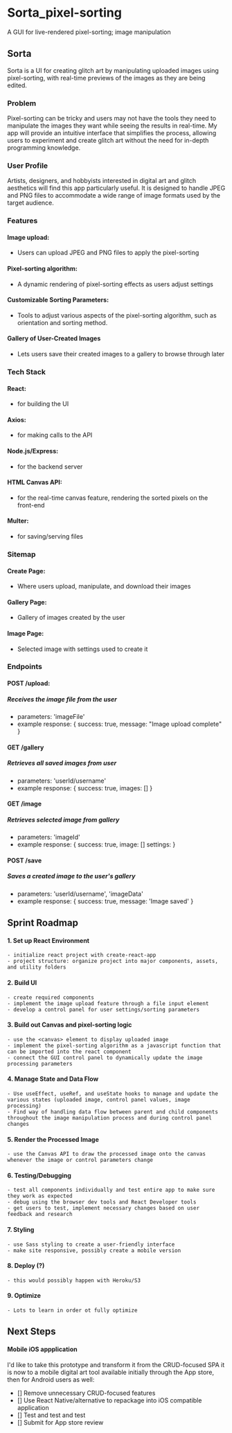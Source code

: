 # Sorta_pixel-sorting
A GUI for live-rendered pixel-sorting; image manipulation

## Sorta
Sorta is a UI for creating glitch art by manipulating uploaded images using pixel-sorting, 
    with real-time previews of the images as they are being edited. 

### Problem
Pixel-sorting can be tricky and users may not have the tools they need to manipulate the images 
    they want while seeing the results in real-time. 
    My app will provide an intuitive interface that simplifies the process, 
    allowing users to experiment and create glitch art without the need for in-depth programming knowledge.

### User Profile
Artists, designers, and hobbyists interested in digital art 
    and glitch aesthetics will find this app particularly useful. 
    It is designed to handle JPEG and PNG files to accommodate a wide range 
    of image formats used by the target audience.

### Features

#### Image upload: 
+ Users can upload JPEG and PNG files to apply the pixel-sorting

#### Pixel-sorting algorithm: 
+ A dynamic rendering of pixel-sorting effects as users adjust settings

#### Customizable Sorting Parameters: 
+ Tools to adjust various aspects of the pixel-sorting algorithm, such as orientation and sorting method.

#### Gallery of User-Created Images
+ Lets users save their created images to a gallery to browse through later


### Tech Stack

#### React: 
+ for building the UI

#### Axios:
+ for making calls to the API

#### Node.js/Express:
+ for the backend server

#### HTML Canvas API: 
+ for the real-time canvas feature, rendering the sorted pixels on the front-end

#### Multer:
+ for saving/serving files


### Sitemap


#### Create Page: 
+ Where users upload, manipulate, and download their images

#### Gallery Page:
+ Gallery of images created by the user

#### Image Page:
+ Selected image with settings used to create it


### Endpoints

#### POST /upload: 
##### Receives the image file from the user
+ parameters: 'imageFile'
+ example response: { success: true, message: "Image upload complete" }

#### GET /gallery
##### Retrieves all saved images from user
+ parameters: 'userId/username'
+ example response: { success: true, images: [<list-of-gallery-images>] }

#### GET /image
##### Retrieves selected image from gallery
+ parameters: 'imageId'
+ example response: { success: true, image: [<image>] settings: <settings> }

#### POST /save
##### Saves a created image to the user's gallery
+ parameters: 'userId/username', 'imageData'
+ example response: { success: true,  message: 'Image saved' }

## Sprint Roadmap

#### 1. Set up React Environment
    - initialize react project with create-react-app
    - project structure: organize project into major components, assets, and utility folders
#### 2. Build UI
    - create required components
    - implement the image upload feature through a file input element
    - develop a control panel for user settings/sorting parameters
#### 3. Build out Canvas and pixel-sorting logic
    - use the <canvas> element to display uploaded image
    - implement the pixel-sorting algorithm as a javascript function that can be imported into the react component
    - connect the GUI control panel to dynamically update the image processing parameters
#### 4. Manage State and Data Flow
    - Use useEffect, useRef, and useState hooks to manage and update the various states (uploaded image, control panel values, image processing)
    - Find way of handling data flow between parent and child components throughout the image manipulation process and during control panel changes
#### 5. Render the Processed Image
    - use the Canvas API to draw the processed image onto the canvas whenever the image or control parameters change
#### 6. Testing/Debugging 
    - test all components individually and test entire app to make sure they work as expected
    - debug using the browser dev tools and React Developer tools
    - get users to test, implement necessary changes based on user feedback and research
#### 7. Styling
    - use Sass styling to create a user-friendly interface
    - make site responsive, possibly create a mobile version
#### 8. Deploy (?)
    - this would possibly happen with Heroku/S3
#### 9. Optimize
    - Lots to learn in order ot fully optimize

## Next Steps

#### Mobile iOS appplication
I'd like to take this prototype and transform it from the CRUD-focused SPA it is now to a mobile digital art tool available initially through the App store, then for Android users as well:
- [] Remove unnecessary CRUD-focused features
- [] Use React Native/alternative to repackage into iOS compatible application
- [] Test and test and test
- [] Submit for App store review
